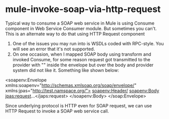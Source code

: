 # mule-invoke-soap-via-http-request
Typical way to consume a SOAP web service in Mule is using Consume component in Web Service Consumer module. But sometimes you can't. This is an alternate way to do that using HTTP Request component

1) One of the issues you may run into is WSDLs coded with RPC-style. You will see an error that it's not supported.
2) On one occasion, when I mapped SOAP body using transform and invoked Consume, for some reason request got transmitted to the provider with "<?xml version='1.0' encoding='UTF-8'?>" inside the envelope but over the body and provider system did not like it.  Something like shown below:

<soapenv:Envelope xmlns:soapenv="http://schemas.xmlsoap.org/soap/envelope/" xmlns:jpas="http://test.namspace.org/">
   <soapenv:Header/>
   <soapenv:Body>
      <?xml version='1.0' encoding='UTF-8'?>
      <jpas:request>...</japs:request>
   </soapenv:Body>
 </soap:Envelope>
 
 Since underlying protocol is HTTP even for SOAP request, we can use HTTP Request to invoke a SOAP web service call.
